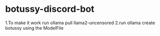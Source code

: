 # botussy-discord-bot

1.To make it work run ollama pull llama2-uncensored
2.run ollama create botussy using the ModelFile